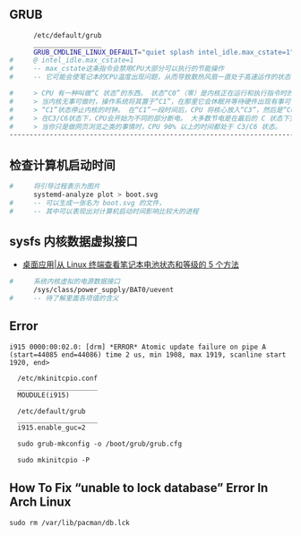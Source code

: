 ##  GRUB
```sh
      /etc/default/grub
      _________________
      GRUB_CMDLINE_LINUX_DEFAULT="quiet splash intel_idle.max_cstate=1"
#     @ intel_idle.max_cstate=1
#     -- max_cstate这条指令会禁用CPU大部分可以执行的节能操作
#     -- 它可能会使笔记本的CPU温度出现问题，从而导致散热风扇一直处于高速运作的状态

#     > CPU 有一种叫做“C 状态”的东西。 状态“C0”（零）是内核正在运行和执行指令时的状态。
#     > 当内核无事可做时，操作系统将其置于“C1”，在那里它会休眠并等待硬件出现有事可做，然后内核再次开始工作。
#     > “C1”状态停止内核的时钟。 在“C1”一段时间后，CPU 将核心放入“C3”，然后是“C6”（在较新的 CPU 上更多）。 
#     > 在C3/C6状态下，CPU会开始为不同的部分断电。 大多数节电是在最后的 C 状态下完成的，而在 C1 中，它最多会降低电压但不会切断电源。
#     > 当你只是做网页浏览之类的事情时，CPU 90% 以上的时间都处于 C3/C6 状态。
-------------------------------------------------------------------------------------------------------------------------------
``` 
##  检查计算机启动时间
```sh
#     将引导过程表示为图片
      systemd-analyze plot > boot.svg
#     -- 可以生成一张名为 boot.svg 的文件，
#     -- 其中可以表现出对计算机启动时间影响比较大的进程
```

##  sysfs 内核数据虚拟接口
- [桌面应用|从 Linux 终端查看笔记本电池状态和等级的 5 个方法](https://linux.cn/article-10353-1.html)
```sh
#     系统内核虚拟的电源数据接口
      /sys/class/power_supply/BAT0/uevent
#     -- 待了解里面各项值的含义 
```

##  Error
```i915 0000:00:02.0: [drm] *ERROR* Atomic update failure on pipe A (start=44085 end=44086) time 2 us, min 1908, max 1919, scanline start 1920, end>```

```markdown
  /etc/mkinitcpio.conf
  ____________________
  MOUDULE(i915)

  /etc/default/grub
  ____________________
  i915.enable_guc=2

  sudo grub-mkconfig -o /boot/grub/grub.cfg

  sudo mkinitcpio -P
```

## How To Fix “unable to lock database” Error In Arch Linux
  `sudo rm /var/lib/pacman/db.lck`
